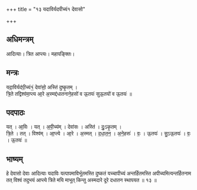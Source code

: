+++
title = "१३ यदाविर्यदपीच्यं१ देवासो"

+++
## अधिमन्त्रम्
आदित्याः। त्रित आप्त्यः। महापङ्क्तिः।

## मन्त्रः
यदा॒विर्यद॑पी॒च्यं१॒॑ देवा॑सो॒ अस्ति॑ दुष्कृ॒तम् ।  
त्रि॒ते तद्विश्व॑मा॒प्त्य आ॒रे अ॒स्मद्द॑धातनाने॒हसो॑ व ऊ॒तयः॑ सुऊ॒तयो॑ व ऊ॒तयः॑ ॥

## पदपाठः
यत् । आ॒विः । यत् । अ॒पी॒च्य॑म् । देवा॑सः । अस्ति॑ । दुः॒ऽकृ॒तम् ।  
त्रि॒ते । तत् । विश्व॑म् । आ॒प्त्ये । आ॒रे । अ॒स्मत् । द॒धा॒त॒न॒ । अ॒ने॒हसः॑ । वः॒ । ऊ॒तयः॑ । सु॒ऽऊ॒तयः॑ । वः॒ । ऊ॒तयः॑ ॥

## भाष्यम्
हे देवासो देवाः आदित्याः यदाविः यत्पापमाविर्भूतमस्ति दुष्कतं यच्चापीच्यं अन्तर्हितमस्ति अपीच्यमित्यन्तर्हितनाम तत् विश्वं तदुभयं आप्त्ये त्रिते मयि माभूत् किन्तु अस्मदारे दूरे दधातन स्थापयत ॥ १३ ॥
